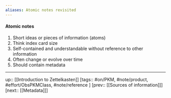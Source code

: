 ```yaml
---
aliases: Atomic notes revisited
---
```

#### Atomic notes

1. Short ideas or pieces of information (atoms) 
2. Think index card size
3. Self-contained and understandable without reference to other information 
4. Often change or evolve over time
5. Should contain metadata

---
up:: [[Introduction to Zettelkasten]]
[tags:: #on/PKM, #note/product, #effort/ObsPKMClass, #note/reference  ]
[prev:: [[Sources of information]]]
[next:: [[Metadata]]]

